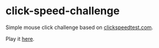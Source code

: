 # click-speed-challenge

Simple mouse click challenge based on [clickspeedtest.com](https://clickspeedtest.com/).

Play it [here](https://vincentsijben.github.io/click-speed-challenge/).

